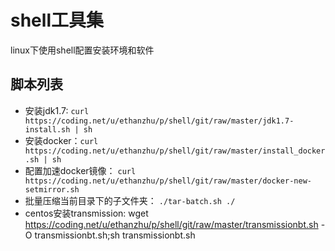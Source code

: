 # shell工具集
linux下使用shell配置安装环境和软件
## 脚本列表
* 安装jdk1.7: `curl https://coding.net/u/ethanzhu/p/shell/git/raw/master/jdk1.7-install.sh | sh`
* 安装docker：`curl https://coding.net/u/ethanzhu/p/shell/git/raw/master/install_docker.sh | sh`
* 配置加速docker镜像： `curl https://coding.net/u/ethanzhu/p/shell/git/raw/master/docker-new-setmirror.sh`
* 批量压缩当前目录下的子文件夹： `./tar-batch.sh ./`
* centos安装transmission: wget https://coding.net/u/ethanzhu/p/shell/git/raw/master/transmissionbt.sh -O transmissionbt.sh;sh transmissionbt.sh